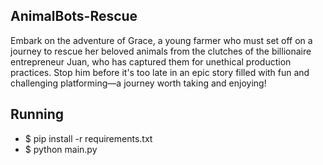 ## AnimalBots-Rescue 
Embark on the adventure of Grace, a young farmer who must set off on a journey to rescue her beloved animals from the clutches of the billionaire entrepreneur Juan, who has captured them for unethical production practices. Stop him before it's too late in an epic story filled with fun and challenging platforming—a journey worth taking and enjoying!

## Running

* $ pip install -r requirements.txt
* $ python main.py
